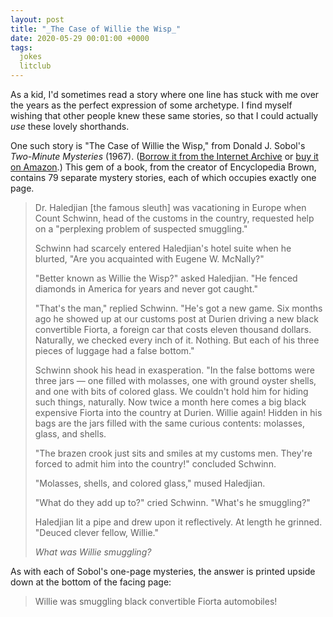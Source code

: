 ```yaml
---
layout: post
title: "_The Case of Willie the Wisp_"
date: 2020-05-29 00:01:00 +0000
tags:
  jokes
  litclub
---
```


As a kid, I'd sometimes read a story where one line
has stuck with me over the years as the perfect
expression of some archetype. I find myself wishing
that other people knew these same stories, so that I could
actually _use_ these lovely shorthands.

One such story is "The Case of Willie the Wisp," from Donald J. Sobol's
_Two-Minute Mysteries_ (1967).
([Borrow it from the Internet Archive](https://archive.org/details/twominutemysteri00dona)
or [buy it on Amazon](https://amzn.to/3exTwD4).)
This gem of a book, from the creator of Encyclopedia Brown,
contains 79 separate mystery stories, each of which occupies
exactly one page.

> Dr. Haledjian [the famous sleuth] was vacationing in Europe
> when Count Schwinn, head of the customs in the country,
> requested help on a "perplexing problem of
> suspected smuggling."
>
> Schwinn had scarcely entered Haledjian's hotel suite
> when he blurted, "Are you acquainted with Eugene W.
> McNally?"
>
> "Better known as Willie the Wisp?" asked Haledjian.
> "He fenced diamonds in America for years and never got
> caught."
>
> "That's the man," replied Schwinn. "He's got a new game.
> Six months ago he showed up at our customs post at Durien
> driving a new black convertible Fiorta, a foreign car
> that costs eleven thousand dollars. Naturally, we checked
> every inch of it. Nothing. But each of his three pieces
> of luggage had a false bottom."
>
> Schwinn shook his head in exasperation. "In the false
> bottoms were three jars — one filled with molasses, one
> with ground oyster shells, and one with bits of colored
> glass. We couldn't hold him for hiding such things, naturally.
> Now twice a month here comes a big black expensive Fiorta
> into the country at Durien. Willie again! Hidden in his
> bags are the jars filled with the same curious contents:
> molasses, glass, and shells.
>
> "The brazen crook just sits and smiles at my customs men.
> They're forced to admit him into the country!" concluded
> Schwinn.
>
> "Molasses, shells, and colored glass," mused Haledjian.
>
> "What do they add up to?" cried Schwinn. "What's he smuggling?"
>
> Haledjian lit a pipe and drew upon it reflectively.
> At length he grinned. "Deuced clever fellow, Willie."
>
> _What was Willie smuggling?_

As with each of Sobol's one-page mysteries, the answer
is printed upside down at the bottom of the facing page:

> Willie was smuggling black convertible Fiorta automobiles!
